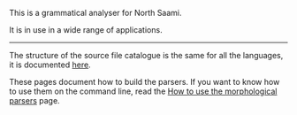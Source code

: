 



This is a grammatical analyser for North Saami.


It is in use in a wide range of applications.






----


The structure of the source file catalogue is the same for all
the languages, it is documented [here](/infra/infraremake/NewinfraCatalogues.html).




These pages document how to build the parsers. If you want to know
how to use them on the command line, read the
[How to use the morphological parsers](/tools/docu-sme-manual.html) page.


